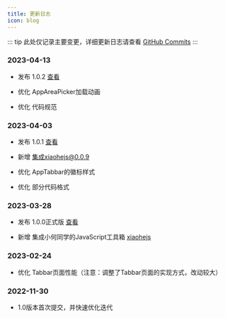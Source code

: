 ```yaml
---
title: 更新日志
icon: blog
---
```


::: tip
此处仅记录主要变更，详细更新日志请查看 [GitHub Commits](https://github.com/MyHdg0601/uniapp-vue2-hbx-starter/commits/main)
:::

### 2023-04-13

- 发布 1.0.2 [查看](https://github.com/MyHdg0601/uniapp-vue2-hbx-starter/releases/tag/1.0.2)

- 优化 AppAreaPicker加载动画

- 优化 代码规范

### 2023-04-03

- 发布 1.0.1 [查看](https://github.com/MyHdg0601/uniapp-vue2-hbx-starter/releases/tag/1.0.1)

- 新增 集成xiaohejs@0.0.9

- 优化 AppTabbar的徽标样式

- 优化 部分代码格式

### 2023-03-28

- 发布 1.0.0正式版 [查看](https://github.com/MyHdg0601/uniapp-vue2-hbx-starter/releases/tag/1.0.0)

- 新增 集成小何同学的JavaScript工具箱 [xiaohejs](https://github.com/MyHdg0601/xiaohejs)

### 2023-02-24

- 优化 Tabbar页面性能（注意：调整了Tabbar页面的实现方式，改动较大）

### 2022-11-30

- 1.0版本首次提交，并快速优化迭代